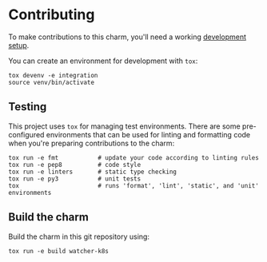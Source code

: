 # Contributing

To make contributions to this charm, you'll need a working [development setup](https://juju.is/docs/sdk/dev-setup).

You can create an environment for development with `tox`:

```shell
tox devenv -e integration
source venv/bin/activate
```

## Testing

This project uses `tox` for managing test environments. There are some pre-configured environments
that can be used for linting and formatting code when you're preparing contributions to the charm:

```shell
tox run -e fmt           # update your code according to linting rules
tox run -e pep8          # code style
tox run -e linters       # static type checking
tox run -e py3           # unit tests
tox                      # runs 'format', 'lint', 'static', and 'unit' environments
```

## Build the charm

Build the charm in this git repository using:

```shell
tox run -e build watcher-k8s
```